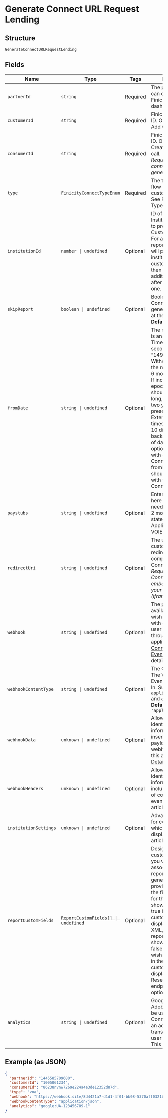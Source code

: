 
# Generate Connect URL Request Lending

## Structure

`GenerateConnectURLRequestLending`

## Fields

| Name | Type | Tags | Description |
|  --- | --- | --- | --- |
| `partnerId` | `string` | Required | The partner id you can obtain from your Finicity developer dashboard |
| `customerId` | `string` | Required | Finicity’s customer ID. Obtained from the Add Customer call. |
| `consumerId` | `string` | Required | Finicity’s consumer ID. Obtained from the Create Consumer call. <br> *Required for any connect type that generate a report* |
| `type` | [`FinicityConnectTypeEnum`](../../doc/models/finicity-connect-type-enum.md) | Required | The type of connect flow you want for the customer/consumer. See Finicity Connect Type For Definitions. |
| `institutionId` | `number \| undefined` | Optional | ID of the specific Institution login flow to present to the Customer/Consumer. For any lending and report type flow this will present this institution first to the customer to add and then they may add additional institutions after this first default one. |
| `skipReport` | `boolean \| undefined` | Optional | Boolean indicating if Connect should generate the report at the end of the flow<br>**Default**: `false` |
| `fromDate` | `string \| undefined` | Optional | The `fromDate` param is an Epoch Timestamp (in seconds), such as “1494449017”. Without this param, the report defaults to 6 months if available. If included, the epoch timestamp should be 10 digits long, and be within two years of the present day. Extending the epoch timestamp beyond 10 digits will default back to six months of data. This is an optional field for use with only “voa” Connect type. The fromDate param should not be used with the “voi” Connect type. |
| `paystubs` | `string \| undefined` | Optional | Enter the value 2 here if the consumer needs to upload the 2 most recent pay statements. Applicable only for VOIE products. |
| `redirectUri` | `string \| undefined` | Optional | The url that customers will be redirected to after completing Finicity Connect. <br> *Required unless Connect is embedded inside your application. (iframe)* |
| `webhook` | `string \| undefined` | Optional | The publicly available URL you wish to be notified with events as the user progresses through the application. See [Connect Webhook Event](https://docs.finicity.com/connect-webhooks/) for event details. |
| `webhookContentType` | `string \| undefined` | Optional | The Content Type The Webhooks Events Will Be Sent In. Supported Types `application/json` and `application/xml`<br>**Default**: `'application/json'` |
| `webhookData` | `unknown \| undefined` | Optional | Allows additional identifiable information to be inserted into the payload of connect webhook events. See this article for [Details](https://docs.finicity.com/connect-custom-webhook-data-and-headers/). |
| `webhookHeaders` | `unknown \| undefined` | Optional | Allows additional identifiable information to be included as headers of connect webhook event. See this article for [Details](https://docs.finicity.com/connect-custom-webhook-data-and-headers/). |
| `institutionSettings` | `unknown \| undefined` | Optional | Advanced options for configuration of which institutions to display in. See this article for [Details](https://docs.finicity.com/connect-institution-settings/) |
| `reportCustomFields` | [`ReportCustomFields[] \| undefined`](../../doc/models/report-custom-fields.md) | Optional | Designate up to 5 custom fields that you would like associated with the report upon generation by providing a label for the field and a value for the field.  Set the shown variable to true if you want the custom field to display in the JSON, XML, and PDF reports. Set the shown variable to false if you do not wish to see this field in the report. All custom fields will display in the Reseller Billing endpoint.   This is optional. |
| `analytics` | `string \| undefined` | Optional | Google Analytics or Adobe Analytics can be used with Connect to provide an additional layer of transparency of end user engagement. This is optional. |

## Example (as JSON)

```json
{
  "partnerId": "1445585709680",
  "customerId": "1005061234",
  "consumerId": "86238nvnw7269e224a4e3de12352d87d",
  "type": "voa",
  "webhook": "https://webhook.site/8d4421a7-d1d1-4f01-bb08-5370aff0321b",
  "webhookContentType": "application/json",
  "analytics": "google:UA-123456789-1"
}
```


